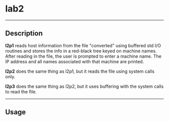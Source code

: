 # lab2

-----------
Description
-----------
**l2p1** reads host information from the file "converted" using buffered std I/O routines
and stores the info in a red-black tree keyed on machine names. After reading in the 
file, the user is prompted to enter a machine name. The IP address and all names
associated with that machine are printed.

**l2p2** does the same thing as l2p1, but it reads the file using system calls only.

**l2p3** does the same thing as l2p2, but it uses buffering with the system calls to read the file.

-----
Usage
-----

      
